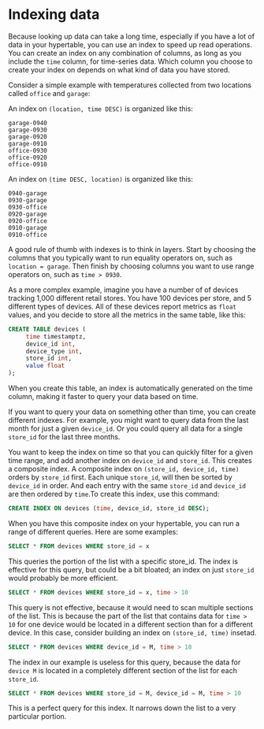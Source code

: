 # Indexing data
Because looking up data can take a long time, especially if you have a lot of
data in your hypertable, you can use an index to speed up read operations. You
can create an index on any combination of columns, as long as you include the
`time` column, for time-series data. Which column you choose to create your
index on depends on what kind of data you have stored.

Consider a simple example with temperatures collected from two locations called
`office` and `garage`:

An index on `(location, time DESC)` is organized like this:
```
garage-0940
garage-0930
garage-0920
garage-0910
office-0930
office-0920
office-0910
```

An index on `(time DESC, location)` is organized like this:
```
0940-garage
0930-garage
0930-office
0920-garage
0920-office
0910-garage
0910-office
```

A good rule of thumb with indexes is to think in layers. Start by choosing the
columns that you typically want to run equality operators on, such as
`location = garage`. Then finish by choosing columns you want to use range
operators on, such as `time > 0930`.

As a more complex example, imagine you have a number of of devices tracking
1,000 different retail stores. You have 100 devices per store, and 5 different
types of devices. All of these devices report metrics as `float` values, and you
decide to store all the metrics in the same table, like this:

```sql
CREATE TABLE devices (
     time timestamptz,
     device_id int,
     device_type int,
     store_id int,
     value float
);
```

When you create this table, an index is automatically generated on the time
column, making it faster to query your data based on time.

If you want to query your data on something other than time, you can create
different indexes. For example, you might want to query data from the last month
for just a given `device_id`. Or you could query all data for a single
`store_id` for the last three months.

You want to keep the index on time so that you can quickly filter for a given
time range, and add another index on `device_id` and `store_id`. This creates a
composite index. A composite index on `(store_id, device_id, time)` orders by
`store_id` first. Each unique `store_id`, will then be sorted by `device_id` in
order. And each entry with the same `store_id` and `device_id` are then ordered
by `time`.To create this index, use this command:

```sql
CREATE INDEX ON devices (time, device_id, store_id DESC);
```

When you have this composite index on your hypertable, you can run a range of
different queries. Here are some examples:

```sql
SELECT * FROM devices WHERE store_id = x
```

This queries the portion of the list with a specific store_id. The index is
effective for this query, but could be a bit bloated; an index on just
`store_id` would probably be more efficient.

```sql
SELECT * FROM devices WHERE store_id = x, time > 10
```

This query is not effective, because it would need to scan multiple sections of
the list. This is because the part of the list that contains data for
`time > 10` for one device would be located in a different section than for a
different device. In this case, consider building an index on `(store_id, time)`
insetad.

```sql
SELECT * FROM devices WHERE device_id = M, time > 10
```

The index in our example is useless for this query, because the data for
`device M` is located in a completely different section of the list for each
`store_id`.

```sql
SELECT * FROM devices WHERE store_id = M, device_id = M, time > 10
```

This is a perfect query for this index. It narrows down the list to a very
particular portion.
